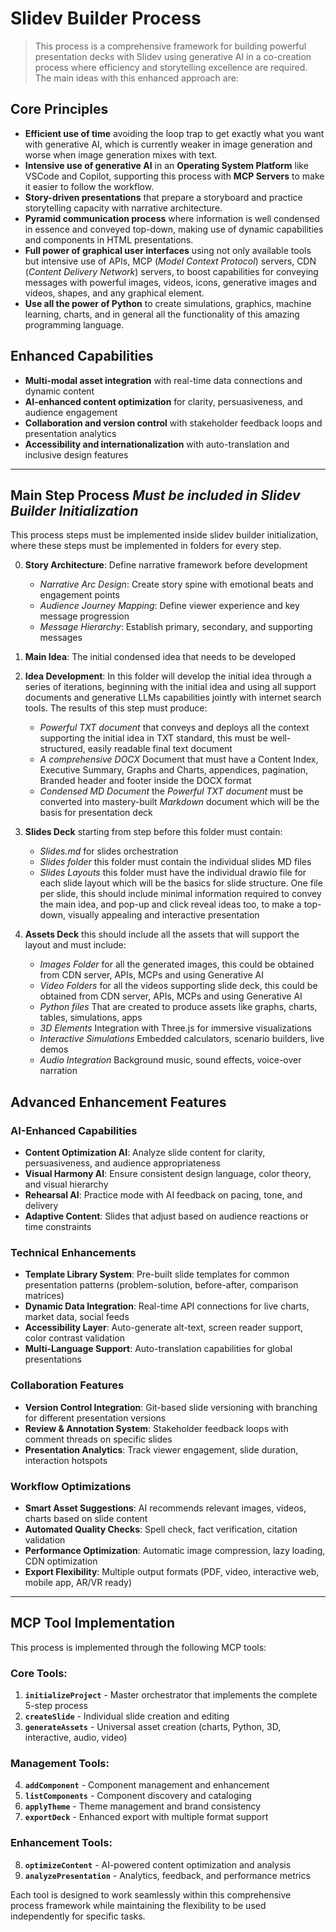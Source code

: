 # Slidev Builder Process
> This process is a comprehensive framework for building powerful presentation decks with Slidev using generative AI in a co-creation process where efficiency and storytelling excellence are required. The main ideas with this enhanced approach are:

## **Core Principles**
- **Efficient use of time** avoiding the loop trap to get exactly what you want with generative AI, which is currently weaker in image generation and worse when image generation mixes with text.
- **Intensive use of generative AI** in an **Operating System Platform** like VSCode and Copilot, supporting this process with **MCP Servers** to make it easier to follow the workflow.
- **Story-driven presentations** that prepare a storyboard and practice storytelling capacity with narrative architecture.
- **Pyramid communication process** where information is well condensed in essence and conveyed top-down, making use of dynamic capabilities and components in HTML presentations.
- **Full power of graphical user interfaces** using not only available tools but intensive use of APIs, MCP (*Model Context Protocol*) servers, CDN (*Content Delivery Network*) servers, to boost capabilities for conveying messages with powerful images, videos, icons, generative images and videos, shapes, and any graphical element.
- **Use all the power of Python** to create simulations, graphics, machine learning, charts, and in general all the functionality of this amazing programming language.

## **Enhanced Capabilities**
- **Multi-modal asset integration** with real-time data connections and dynamic content
- **AI-enhanced content optimization** for clarity, persuasiveness, and audience engagement
- **Collaboration and version control** with stakeholder feedback loops and presentation analytics
- **Accessibility and internationalization** with auto-translation and inclusive design features


---
## Main Step Process *Must be included in Slidev Builder Initialization*
This process steps must be implemented inside slidev builder initialization, where these steps must be implemented in folders for every step.

0. **Story Architecture**: Define narrative framework before development
   - *Narrative Arc Design*: Create story spine with emotional beats and engagement points
   - *Audience Journey Mapping*: Define viewer experience and key message progression
   - *Message Hierarchy*: Establish primary, secondary, and supporting messages

1. **Main Idea**: The initial condensed idea that needs to be developed

2. **Idea Development**: In this folder will develop the initial idea through a series of iterations, beginning with the initial idea and using all support documents and generative LLMs capabilities jointly with internet search tools. The results of this step must produce:
   - *Powerful TXT document* that conveys and deploys all the context supporting the initial idea in TXT standard, this must be well-structured, easily readable final text document
   - *A comprehensive DOCX* Document that must have a Content Index, Executive Summary, Graphs and Charts, appendices, pagination, Branded header and footer inside the DOCX format
   - *Condensed MD Document* the *Powerful TXT document* must be converted into mastery-built *Markdown* document which will be the basis for presentation deck

3. **Slides Deck** starting from step before this folder must contain:
   - *Slides.md* for slides orchestration
   - *Slides folder* this folder must contain the individual slides MD files
   - *Slides Layouts* this folder must have the individual drawio file for each slide layout which will be the basics for slide structure. One file per slide, this should include minimal information required to convey the main idea, and pop-up and click reveal ideas too, to make a top-down, visually appealing and interactive presentation

4. **Assets Deck** this should include all the assets that will support the layout and must include:
   - *Images Folder* for all the generated images, this could be obtained from CDN server, APIs, MCPs and using Generative AI
   - *Video Folders* for all the videos supporting slide deck, this could be obtained from CDN server, APIs, MCPs and using Generative AI
   - *Python files* That are created to produce assets like graphs, charts, tables, simulations, apps
   - *3D Elements* Integration with Three.js for immersive visualizations
   - *Interactive Simulations* Embedded calculators, scenario builders, live demos
   - *Audio Integration* Background music, sound effects, voice-over narration

## **Advanced Enhancement Features**

### **AI-Enhanced Capabilities**
- **Content Optimization AI**: Analyze slide content for clarity, persuasiveness, and audience appropriateness
- **Visual Harmony AI**: Ensure consistent design language, color theory, and visual hierarchy
- **Rehearsal AI**: Practice mode with AI feedback on pacing, tone, and delivery
- **Adaptive Content**: Slides that adjust based on audience reactions or time constraints

### **Technical Enhancements**
- **Template Library System**: Pre-built slide templates for common presentation patterns (problem-solution, before-after, comparison matrices)
- **Dynamic Data Integration**: Real-time API connections for live charts, market data, social feeds
- **Accessibility Layer**: Auto-generate alt-text, screen reader support, color contrast validation
- **Multi-Language Support**: Auto-translation capabilities for global presentations

### **Collaboration Features**
- **Version Control Integration**: Git-based slide versioning with branching for different presentation versions
- **Review & Annotation System**: Stakeholder feedback loops with comment threads on specific slides
- **Presentation Analytics**: Track viewer engagement, slide duration, interaction hotspots

### **Workflow Optimizations**
- **Smart Asset Suggestions**: AI recommends relevant images, videos, charts based on slide content
- **Automated Quality Checks**: Spell check, fact verification, citation validation
- **Performance Optimization**: Automatic image compression, lazy loading, CDN optimization
- **Export Flexibility**: Multiple output formats (PDF, video, interactive web, mobile app, AR/VR ready)

---

## **MCP Tool Implementation**

This process is implemented through the following MCP tools:

### **Core Tools:**
1. **`initializeProject`** - Master orchestrator that implements the complete 5-step process
2. **`createSlide`** - Individual slide creation and editing
3. **`generateAssets`** - Universal asset creation (charts, Python, 3D, interactive, audio, video)

### **Management Tools:**
4. **`addComponent`** - Component management and enhancement
5. **`listComponents`** - Component discovery and cataloging
6. **`applyTheme`** - Theme management and brand consistency
7. **`exportDeck`** - Enhanced export with multiple format support

### **Enhancement Tools:**
8. **`optimizeContent`** - AI-powered content optimization and analysis
9. **`analyzePresentation`** - Analytics, feedback, and performance metrics

Each tool is designed to work seamlessly within this comprehensive process framework while maintaining the flexibility to be used independently for specific tasks.

